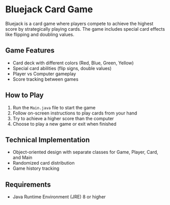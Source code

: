 # Bluejack Card Game

Bluejack is a card game where players compete to achieve the highest score by strategically playing cards. The game includes special card effects like flipping and doubling values.

## Game Features
- Card deck with different colors (Red, Blue, Green, Yellow)
- Special card abilities (flip signs, double values)
- Player vs Computer gameplay
- Score tracking between games

## How to Play
1. Run the `Main.java` file to start the game
2. Follow on-screen instructions to play cards from your hand
3. Try to achieve a higher score than the computer
4. Choose to play a new game or exit when finished

## Technical Implementation
- Object-oriented design with separate classes for Game, Player, Card, and Main
- Randomized card distribution
- Game history tracking

## Requirements
- Java Runtime Environment (JRE) 8 or higher
